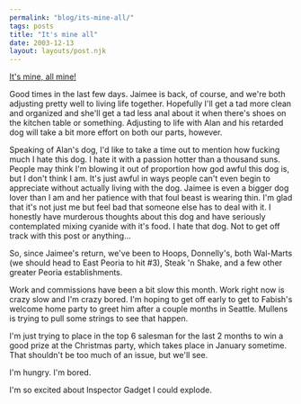 ```yaml
---
permalink: "blog/its-mine-all/"
tags: posts
title: "It's mine all"
date: 2003-12-13
layout: layouts/post.njk
---
```


[It's mine, all mine!][1]

Good times in the last few days. Jaimee is back, of course, and we're both adjusting pretty well to living life together. Hopefully I'll get a tad more clean and organized and she'll get a tad less anal about it when there's shoes on the kitchen table or something. Adjusting to life with Alan and his retarded dog will take a bit more effort on both our parts, however.

Speaking of Alan's dog, I'd like to take a time out to mention how fucking much I hate this dog. I hate it with a passion hotter than a thousand suns. People may think I'm blowing it out of proportion how god awful this dog is, but I don't think I am. It's just awful in ways people can't even begin to appreciate without actually living with the dog. Jaimee is even a bigger dog lover than I am and her patience with that foul beast is wearing thin. I'm glad that it's not just me but feel bad that someone else has to deal with it. I honestly have murderous thoughts about this dog and have seriously contemplated mixing cyanide with it's food. I hate that dog. Not to get off track with this post or anything...

So, since Jaimee's return, we've been to Hoops, Donnelly's, both Wal-Marts (we should head to East Peoria to hit #3), Steak 'n Shake, and a few other greater Peoria establishments. 

Work and commissions have been a bit slow this month. Work right now is crazy slow and I'm crazy bored. I'm hoping to get off early to get to Fabish's welcome home party to greet him after a couple months in Seattle. Mullens is trying to pull some strings to see that happen. 

I'm just trying to place in the top 6 salesman for the last 2 months to win a good prize at the Christmas party, which takes place in January sometime. That shouldn't be too much of an issue, but we'll see. 

I'm hungry. I'm bored.

I'm so excited about Inspector Gadget I could explode.

 [1]: http://cgi.ebay.com/ws/eBayISAPI.dll?ViewItem&item=3162934000&ssPageName=ADME:B: